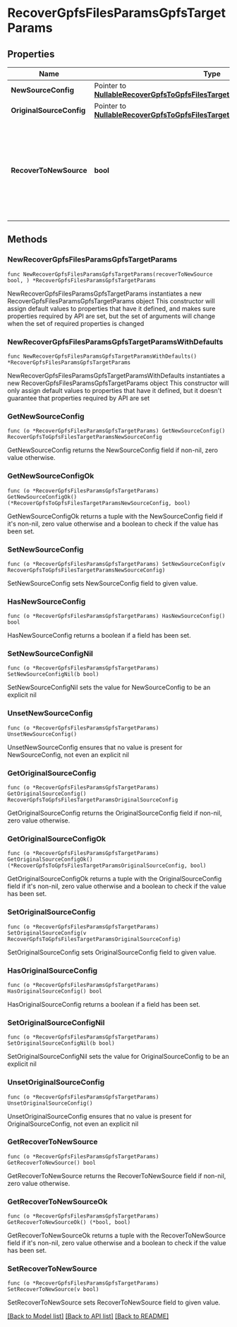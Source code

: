 # RecoverGpfsFilesParamsGpfsTargetParams

## Properties

Name | Type | Description | Notes
------------ | ------------- | ------------- | -------------
**NewSourceConfig** | Pointer to [**NullableRecoverGpfsToGpfsFilesTargetParamsNewSourceConfig**](RecoverGpfsToGpfsFilesTargetParamsNewSourceConfig.md) |  | [optional] 
**OriginalSourceConfig** | Pointer to [**NullableRecoverGpfsToGpfsFilesTargetParamsOriginalSourceConfig**](RecoverGpfsToGpfsFilesTargetParamsOriginalSourceConfig.md) |  | [optional] 
**RecoverToNewSource** | **bool** | Specifies the parameter whether the recovery should be performed to a new or the original GPFS target. | 

## Methods

### NewRecoverGpfsFilesParamsGpfsTargetParams

`func NewRecoverGpfsFilesParamsGpfsTargetParams(recoverToNewSource bool, ) *RecoverGpfsFilesParamsGpfsTargetParams`

NewRecoverGpfsFilesParamsGpfsTargetParams instantiates a new RecoverGpfsFilesParamsGpfsTargetParams object
This constructor will assign default values to properties that have it defined,
and makes sure properties required by API are set, but the set of arguments
will change when the set of required properties is changed

### NewRecoverGpfsFilesParamsGpfsTargetParamsWithDefaults

`func NewRecoverGpfsFilesParamsGpfsTargetParamsWithDefaults() *RecoverGpfsFilesParamsGpfsTargetParams`

NewRecoverGpfsFilesParamsGpfsTargetParamsWithDefaults instantiates a new RecoverGpfsFilesParamsGpfsTargetParams object
This constructor will only assign default values to properties that have it defined,
but it doesn't guarantee that properties required by API are set

### GetNewSourceConfig

`func (o *RecoverGpfsFilesParamsGpfsTargetParams) GetNewSourceConfig() RecoverGpfsToGpfsFilesTargetParamsNewSourceConfig`

GetNewSourceConfig returns the NewSourceConfig field if non-nil, zero value otherwise.

### GetNewSourceConfigOk

`func (o *RecoverGpfsFilesParamsGpfsTargetParams) GetNewSourceConfigOk() (*RecoverGpfsToGpfsFilesTargetParamsNewSourceConfig, bool)`

GetNewSourceConfigOk returns a tuple with the NewSourceConfig field if it's non-nil, zero value otherwise
and a boolean to check if the value has been set.

### SetNewSourceConfig

`func (o *RecoverGpfsFilesParamsGpfsTargetParams) SetNewSourceConfig(v RecoverGpfsToGpfsFilesTargetParamsNewSourceConfig)`

SetNewSourceConfig sets NewSourceConfig field to given value.

### HasNewSourceConfig

`func (o *RecoverGpfsFilesParamsGpfsTargetParams) HasNewSourceConfig() bool`

HasNewSourceConfig returns a boolean if a field has been set.

### SetNewSourceConfigNil

`func (o *RecoverGpfsFilesParamsGpfsTargetParams) SetNewSourceConfigNil(b bool)`

 SetNewSourceConfigNil sets the value for NewSourceConfig to be an explicit nil

### UnsetNewSourceConfig
`func (o *RecoverGpfsFilesParamsGpfsTargetParams) UnsetNewSourceConfig()`

UnsetNewSourceConfig ensures that no value is present for NewSourceConfig, not even an explicit nil
### GetOriginalSourceConfig

`func (o *RecoverGpfsFilesParamsGpfsTargetParams) GetOriginalSourceConfig() RecoverGpfsToGpfsFilesTargetParamsOriginalSourceConfig`

GetOriginalSourceConfig returns the OriginalSourceConfig field if non-nil, zero value otherwise.

### GetOriginalSourceConfigOk

`func (o *RecoverGpfsFilesParamsGpfsTargetParams) GetOriginalSourceConfigOk() (*RecoverGpfsToGpfsFilesTargetParamsOriginalSourceConfig, bool)`

GetOriginalSourceConfigOk returns a tuple with the OriginalSourceConfig field if it's non-nil, zero value otherwise
and a boolean to check if the value has been set.

### SetOriginalSourceConfig

`func (o *RecoverGpfsFilesParamsGpfsTargetParams) SetOriginalSourceConfig(v RecoverGpfsToGpfsFilesTargetParamsOriginalSourceConfig)`

SetOriginalSourceConfig sets OriginalSourceConfig field to given value.

### HasOriginalSourceConfig

`func (o *RecoverGpfsFilesParamsGpfsTargetParams) HasOriginalSourceConfig() bool`

HasOriginalSourceConfig returns a boolean if a field has been set.

### SetOriginalSourceConfigNil

`func (o *RecoverGpfsFilesParamsGpfsTargetParams) SetOriginalSourceConfigNil(b bool)`

 SetOriginalSourceConfigNil sets the value for OriginalSourceConfig to be an explicit nil

### UnsetOriginalSourceConfig
`func (o *RecoverGpfsFilesParamsGpfsTargetParams) UnsetOriginalSourceConfig()`

UnsetOriginalSourceConfig ensures that no value is present for OriginalSourceConfig, not even an explicit nil
### GetRecoverToNewSource

`func (o *RecoverGpfsFilesParamsGpfsTargetParams) GetRecoverToNewSource() bool`

GetRecoverToNewSource returns the RecoverToNewSource field if non-nil, zero value otherwise.

### GetRecoverToNewSourceOk

`func (o *RecoverGpfsFilesParamsGpfsTargetParams) GetRecoverToNewSourceOk() (*bool, bool)`

GetRecoverToNewSourceOk returns a tuple with the RecoverToNewSource field if it's non-nil, zero value otherwise
and a boolean to check if the value has been set.

### SetRecoverToNewSource

`func (o *RecoverGpfsFilesParamsGpfsTargetParams) SetRecoverToNewSource(v bool)`

SetRecoverToNewSource sets RecoverToNewSource field to given value.



[[Back to Model list]](../README.md#documentation-for-models) [[Back to API list]](../README.md#documentation-for-api-endpoints) [[Back to README]](../README.md)


